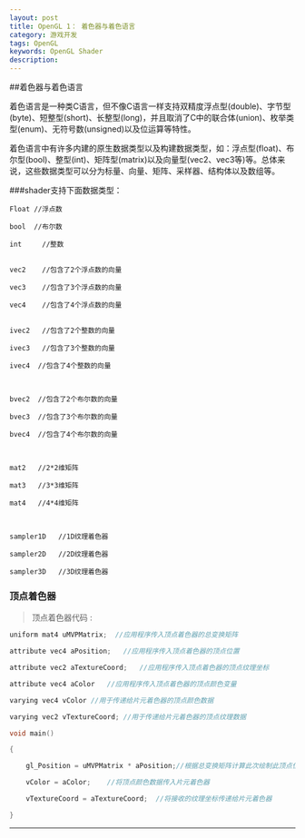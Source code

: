 ```yaml
---
layout: post  
title: OpenGL 1： 着色器与着色语言  
category: 游戏开发 
tags: OpenGL  
keywords: OpenGL Shader  
description:   
---
```



##着色器与着色语言

着色语言是一种类C语言，但不像C语言一样支持双精度浮点型(double)、字节型(byte)、短整型(short)、长整型(long)，并且取消了C中的联合体(union)、枚举类型(enum)、无符号数(unsigned)以及位运算等特性。

着色语言中有许多内建的原生数据类型以及构建数据类型，如：浮点型(float)、布尔型(bool)、整型(int)、矩阵型(matrix)以及向量型(vec2、vec3等)等。总体来说，这些数据类型可以分为标量、向量、矩阵、采样器、结构体以及数组等。

 
###shader支持下面数据类型：

```
Float //浮点数
 
bool  //布尔数

int		//整数


vec2	//包含了2个浮点数的向量    

vec3	//包含了3个浮点数的向量    

vec4	//包含了4个浮点数的向量    


ivec2	//包含了2个整数的向量         

ivec3	//包含了3个整数的向量                  

ivec4  //包含了4个整数的向量

 

bvec2  //包含了2个布尔数的向量

bvec3  //包含了3个布尔数的向量

bvec4  //包含了4个布尔数的向量

 

mat2   //2*2维矩阵

mat3   //3*3维矩阵

mat4   //4*4维矩阵

 

sampler1D	//1D纹理着色器

sampler2D	//2D纹理着色器

sampler3D	//3D纹理着色器
```
###  顶点着色器

> 顶点着色器代码  :

```C
uniform mat4 uMVPMatrix;  //应用程序传入顶点着色器的总变换矩阵

attribute vec4 aPosition;	//应用程序传入顶点着色器的顶点位置

attribute vec2 aTextureCoord;	//应用程序传入顶点着色器的顶点纹理坐标

attribute vec4 aColor	//应用程序传入顶点着色器的顶点颜色变量

varying vec4 vColor	//用于传递给片元着色器的顶点颜色数据

varying vec2 vTextureCoord;	//用于传递给片元着色器的顶点纹理数据

void main()

{

    gl_Position = uMVPMatrix * aPosition;//根据总变换矩阵计算此次绘制此顶点位置                          

    vColor = aColor;	//将顶点颜色数据传入片元着色器

    vTextureCoord = aTextureCoord;	//将接收的纹理坐标传递给片元着色器

}        
```

---








